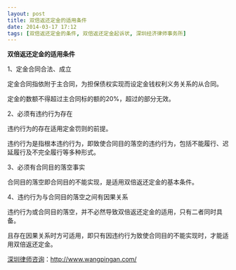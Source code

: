 ```yaml
---
layout: post
title: 双倍返还定金的适用条件
date: 2014-03-17 17:12
tags: [双倍返还定金的条件, 双倍返还定金起诉状, 深圳经济律师事务所]
---
```

<strong>双倍返还定金的适用条件</strong>

1、定金合同合法、成立

定金合同指依附于主合同，为担保债权实现而设定金钱权利义务关系的从合同。

定金的数额不得超过主合同标的额的20%，超过的部分无效。

2、必须有违约行为存在

违约行为的存在适用定金罚则的前提。

违约行为是指根本违约行为，即致使合同目的落空的违约行为，包括不能履行、迟延履行及不完全履行等多种形式。

3、必须有合同目的落空事实

合同目的落空即合同目的不能实现，是适用双倍返还定金的基本条件。

4、违约行为与合同目的落空之间有因果关系

违约行为或合同目的落空，并不必然导致双倍返还定金的适用，只有二者同时具备。

且存在因果关系时方可适用，即只有因违约行为致使合同目的不能实现时，才能适用双倍返还定金。

<a href="http://www.wangpingan.com/">深圳律师咨询</a>：<a href="http://www.wangpingan.com/">http://www.wangpingan.com/</a>

